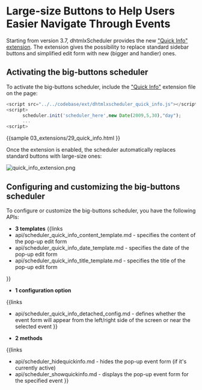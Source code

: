 Large-size Buttons to Help Users Easier Navigate Through Events
============================================
Starting from version 3.7, dhtmlxScheduler provides the new ["Quick Info" extension](extensions_list.md#quickinfo). The extension gives the possibility 
to replace standard sidebar buttons and simplified edit form with new (bigger and handier) ones.

Activating the big-buttons scheduler
-------------------------------
To activate the big-buttons scheduler, include the ["Quick Info"](extensions_list.md#quickinfo) extension file on the page:

~~~js
<script src="../../codebase/ext/dhtmlxscheduler_quick_info.js"></script>
<script>
      scheduler.init('scheduler_here',new Date(2009,5,30),"day");
      ...
<script>
~~~
{{sample
	03_extensions/29_quick_info.html
}}

Once the extension is enabled, the scheduler automatically replaces standard buttons with large-size ones:

![quick_info_extension.png](quick_info_extension.png)

Configuring and customizing the big-buttons scheduler
-------------------------------------------------------
To configure or customize the big-buttons scheduler, you have the following APIs:

- **3 templates** 
{{links
- api/scheduler_quick_info_content_template.md - specifies the content of the pop-up edit form
- api/scheduler_quick_info_date_template.md - specifies the date of the pop-up edit form
- api/scheduler_quick_info_title_template.md - specifies the title of the pop-up edit form

}}

- **1 configuration option**

{{links
- api/scheduler_quick_info_detached_config.md - defines whether the event form will appear from the left/right side of the screen or near the selected event
}}


- **2 methods** 

{{links
- api/scheduler_hidequickinfo.md - hides the pop-up event form (if it's currently active)
- api/scheduler_showquickinfo.md - displays the pop-up event form for the specified event
}}